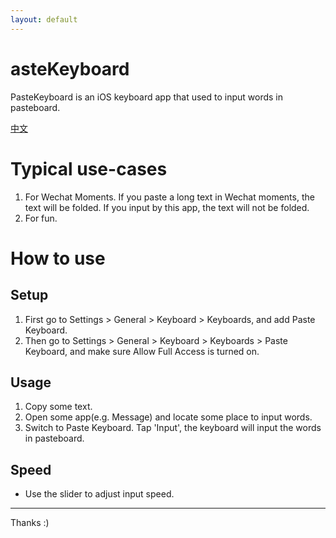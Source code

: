 ```yaml
---
layout: default
---
```



# asteKeyboard

PasteKeyboard is an iOS keyboard app that used to input words in pasteboard.

[中文](./zhcn/)


# Typical use-cases

1. For Wechat Moments. If you paste a long text in Wechat moments, the text will be folded. If you input by this app, the text will not be folded.
2. For fun.

# How to use

## Setup

1. First go to Settings > General > Keyboard > Keyboards, and add Paste Keyboard.
2. Then go to Settings > General > Keyboard > Keyboards > Paste Keyboard, and make sure Allow Full Access is turned on.

## Usage

1. Copy some text.
2. Open some app(e.g. Message) and locate some place to input words.
3. Switch to Paste Keyboard. Tap 'Input', the keyboard will input the words in pasteboard.

## Speed

- Use the slider to adjust input speed.

---

Thanks :)